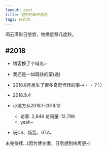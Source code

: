 ```yaml
---
layout: post
title: 迟到的年终总结
tags: 碎碎念
---
```


闲云潭影日悠悠，物换星移几度秋。

## #2018

- 博客换了个域名~

- 我还是一如既往的菜(逃)

- 2018.8月发生了很多奇奇怪怪的事~(・・？））

- 2018.9.4

- 小地方从2018.1-2018.12
  - 访客: 2,848 访问量: 12,788
  - yeah~

- 玩CS、叛乱、GTA、

未完待续...(因为博主懒，日后想到啥再更~)
